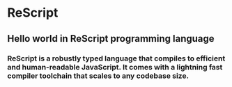 # ReScript
## Hello world in ReScript programming language

### ReScript is a robustly typed language that compiles to efficient and human-readable JavaScript. It comes with a lightning fast compiler toolchain that scales to any codebase size.